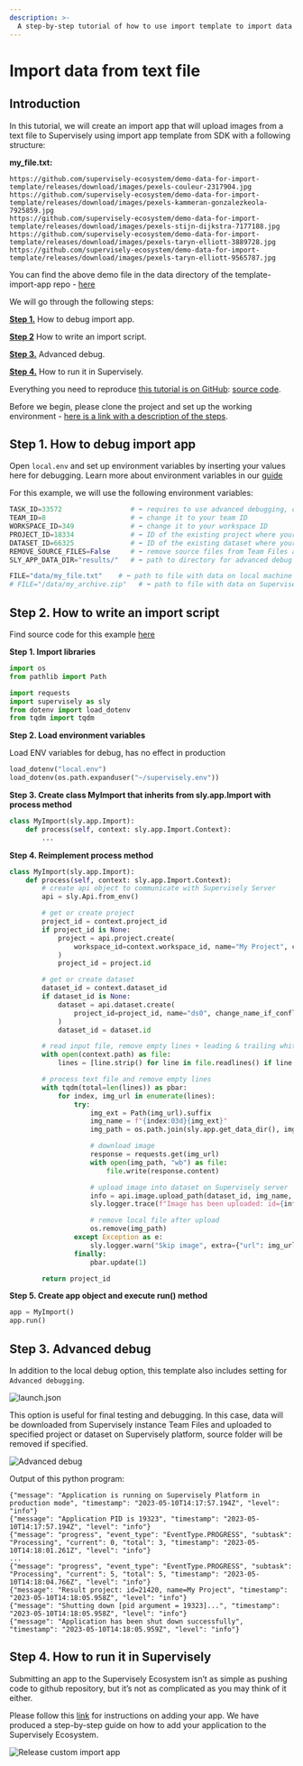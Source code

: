 ```yaml
---
description: >-
  A step-by-step tutorial of how to use import template to import data from text file.
---
```


# Import data from text file

## Introduction

In this tutorial, we will create an import app that will upload images from a text file to Supervisely using import app template from SDK with a following structure:

**my_file.txt:**

```text
https://github.com/supervisely-ecosystem/demo-data-for-import-template/releases/download/images/pexels-couleur-2317904.jpg
https://github.com/supervisely-ecosystem/demo-data-for-import-template/releases/download/images/pexels-kammeran-gonzalezkeola-7925859.jpg
https://github.com/supervisely-ecosystem/demo-data-for-import-template/releases/download/images/pexels-stijn-dijkstra-7177188.jpg
https://github.com/supervisely-ecosystem/demo-data-for-import-template/releases/download/images/pexels-taryn-elliott-3889728.jpg
https://github.com/supervisely-ecosystem/demo-data-for-import-template/releases/download/images/pexels-taryn-elliott-9565787.jpg
```

You can find the above demo file in the data directory of the template-import-app repo - [here](https://github.com/supervisely-ecosystem/template-import-app/blob/master/data/)

We will go through the following steps:

[**Step 1.**](#step-1-how-to-debug-import-app) How to debug import app.

[**Step 2**](#step-2-how-to-write-an-import-script) How to write an import script.

[**Step 3.**](#step-3-advanced-debug) Advanced debug.

[**Step 4.**](#step-4-how-to-run-it-in-supervisely) How to run it in Supervisely.

Everything you need to reproduce [this tutorial is on GitHub](https://github.com/supervisely-ecosystem/template-import-app): [source code](https://github.com/supervisely-ecosystem/template-import-app/blob/master/src/import-text-file.py).

Before we begin, please clone the project and set up the working environment - [here is a link with a description of the steps](/README.md#set-up-an-environment-for-development).

## Step 1. How to debug import app

Open `local.env` and set up environment variables by inserting your values here for debugging. Learn more about environment variables in our [guide](https://developer.supervisely.com/getting-started/environment-variables)

For this example, we will use the following environment variables:

```python
TASK_ID=33572                 # ⬅️ requires to use advanced debugging, comment for local debugging
TEAM_ID=8                     # ⬅️ change it to your team ID
WORKSPACE_ID=349              # ⬅️ change it to your workspace ID
PROJECT_ID=18334              # ⬅️ ID of the existing project where your data will be imported (optional)
DATASET_ID=66325              # ⬅️ ID of the existing dataset where your data will be imported (optional)
REMOVE_SOURCE_FILES=False     # ⬅️ remove source files from Team Files after import (optional)
SLY_APP_DATA_DIR="results/"   # ⬅️ path to directory for advanced debug (your data will be downloaded in this directory)

FILE="data/my_file.txt"    # ⬅️ path to file with data on local machine
# FILE="/data/my_archive.zip"   # ⬅️ path to file with data on Supervisely Team Files
```

## Step 2. How to write an import script

Find source code for this example [here](https://github.com/supervisely-ecosystem/template-import-app/blob/master/src/import-text-file.py)

**Step 1. Import libraries**

```python
import os
from pathlib import Path

import requests
import supervisely as sly
from dotenv import load_dotenv
from tqdm import tqdm
```

**Step 2. Load environment variables**

Load ENV variables for debug, has no effect in production

```python
load_dotenv("local.env")
load_dotenv(os.path.expanduser("~/supervisely.env"))
```

**Step 3. Create class MyImport that inherits from sly.app.Import with process method**

```python
class MyImport(sly.app.Import):
    def process(self, context: sly.app.Import.Context):
        ...
```

**Step 4. Reimplement process method**

```python
class MyImport(sly.app.Import):
    def process(self, context: sly.app.Import.Context):
        # create api object to communicate with Supervisely Server
        api = sly.Api.from_env()

        # get or create project
        project_id = context.project_id
        if project_id is None:
            project = api.project.create(
                workspace_id=context.workspace_id, name="My Project", change_name_if_conflict=True
            )
            project_id = project.id

        # get or create dataset
        dataset_id = context.dataset_id
        if dataset_id is None:
            dataset = api.dataset.create(
                project_id=project_id, name="ds0", change_name_if_conflict=True
            )
            dataset_id = dataset.id

        # read input file, remove empty lines + leading & trailing whitespaces
        with open(context.path) as file:
            lines = [line.strip() for line in file.readlines() if line.strip()]

        # process text file and remove empty lines
        with tqdm(total=len(lines)) as pbar:
            for index, img_url in enumerate(lines):
                try:
                    img_ext = Path(img_url).suffix
                    img_name = f"{index:03d}{img_ext}"
                    img_path = os.path.join(sly.app.get_data_dir(), img_name)

                    # download image
                    response = requests.get(img_url)
                    with open(img_path, "wb") as file:
                        file.write(response.content)

                    # upload image into dataset on Supervisely server
                    info = api.image.upload_path(dataset_id, img_name, img_path)
                    sly.logger.trace(f"Image has been uploaded: id={info.id}, name={info.name}")

                    # remove local file after upload
                    os.remove(img_path)
                except Exception as e:
                    sly.logger.warn("Skip image", extra={"url": img_url, "reason": repr(e)})
                finally:
                    pbar.update(1)

        return project_id
```

**Step 5. Create app object and execute run() method**

```python
app = MyImport()
app.run()
```

## Step 3. Advanced debug

In addition to the local debug option, this template also includes setting for `Advanced debugging`.

![launch.json]()

This option is useful for final testing and debugging. In this case, data will be downloaded from Supervisely instance Team Files and uploaded to specified project or dataset on Supervisely platform, source folder will be removed if specified.

![Advanced debug]()

Output of this python program:

```text
{"message": "Application is running on Supervisely Platform in production mode", "timestamp": "2023-05-10T14:17:57.194Z", "level": "info"}
{"message": "Application PID is 19323", "timestamp": "2023-05-10T14:17:57.194Z", "level": "info"}
{"message": "progress", "event_type": "EventType.PROGRESS", "subtask": "Processing", "current": 0, "total": 3, "timestamp": "2023-05-10T14:18:01.261Z", "level": "info"}
...
{"message": "progress", "event_type": "EventType.PROGRESS", "subtask": "Processing", "current": 5, "total": 5, "timestamp": "2023-05-10T14:18:04.766Z", "level": "info"}
{"message": "Result project: id=21420, name=My Project", "timestamp": "2023-05-10T14:18:05.958Z", "level": "info"}
{"message": "Shutting down [pid argument = 19323]...", "timestamp": "2023-05-10T14:18:05.958Z", "level": "info"}
{"message": "Application has been shut down successfully", "timestamp": "2023-05-10T14:18:05.959Z", "level": "info"}
```

## Step 4. How to run it in Supervisely

Submitting an app to the Supervisely Ecosystem isn’t as simple as pushing code to github repository, but it’s not as complicated as you may think of it either.

Please follow this [link](https://developer.supervisely.com/app-development/basics/add-private-app) for instructions on adding your app. We have produced a step-by-step guide on how to add your application to the Supervisely Ecosystem.

![Release custom import app]()
